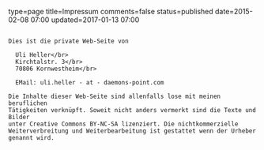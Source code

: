 type=page
title=Impressum
comments=false
status=published
date=2015-02-08 07:00
updated=2017-01-13 07:00
~~~~~~

Dies ist die private Web-Seite von

  Uli Heller</br>
  Kirchtalstr. 3</br>
  70806 Kornwestheim</br>

  EMail: uli.heller - at - daemons-point.com

Die Inhalte dieser Web-Seite sind allenfalls lose mit meinen beruflichen
Tätigkeiten verknüpft. Soweit nicht anders vermerkt sind die Texte und Bilder
unter Creative Commons BY-NC-SA lizenziert. Die nichtkommerzielle
Weiterverbreitung und Weiterbearbeitung ist gestattet wenn der Urheber
genannt wird.
